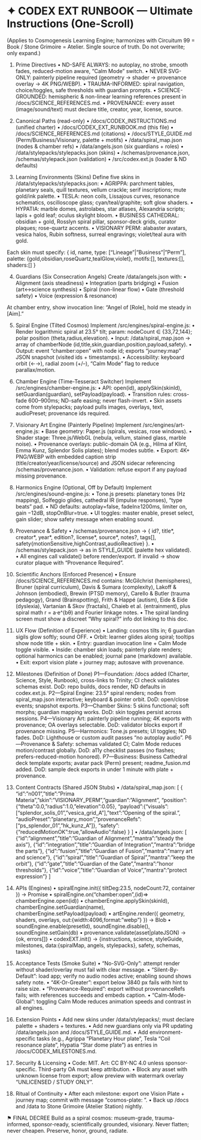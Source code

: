 # ✦ CODEX EXT RUNBOOK — Ultimate Instructions (One-Scroll)

(Applies to Cosmogenesis Learning Engine; harmonizes with Circuitum 99 = Book / Stone Grimoire = Atelier. Single source of truth. Do not overwrite; only expand.)

1) Prime Directives
• ND-SAFE ALWAYS: no autoplay, no strobe, smooth fades, reduced-motion aware, “Calm Mode” switch. 
• NEVER SVG-ONLY: painterly pipeline required (geometry → shader → provenance overlay → 4K PNG/WEBP). 
• TRAUMA-INFORMED: spiral navigation, choice/toggles, safe thresholds with guardian prompts.
• SCIENCE-GROUNDED: hemispheric & non-linear learning references present in /docs/SCIENCE_REFERENCES.md.
• PROVENANCE: every asset (image/sound/text) must declare title, creator, year, license, source.

2) Canonical Paths (read-only)
• /docs/CODEX_INSTRUCTIONS.md (unified charter) 
• /docs/CODEX_EXT_RUNBOOK.md (this file) 
• /docs/SCIENCE_REFERENCES.md (citations) 
• /docs/STYLE_GUIDE.md (Perm/Business/Visionary, palette + motifs)
• /data/spiral_map.json (nodes & chamber refs) 
• /data/angels.json (six guardians + roles) 
• /data/stylepacks/stylepacks.json (skins) 
• /schemas/provenance.json, /schemas/stylepack.json (validation)
• /src/codex.ext.js (loader & ND defaults)

3) Learning Environments (Skins)
Define five skins in /data/stylepacks/stylepacks.json:
• AGRIPPA: parchment tables, planetary seals, quill textures, vellum crackle; serif inscriptions; mute gold/ink palette.
• TESLA: neon coils, Lissajous curves, resonance schematics, oscilloscope glass; cyan/teal/graphite; soft glow shaders.
• HYPATIA: marble domes, astrolabes, star atlases, Alexandria scripts; lapis + gold leaf; oculus skylight bloom.
• BUSINESS CATHEDRAL: obsidian + gold, Rosslyn spiral pillar, sponsor-deck grids, curator plaques; rose-quartz accents.
• VISIONARY PERM: alabaster avatars, vesica halos, Rubin softness, surreal engravings; violet/teal aura with gold.

Each skin must specify:
{ id, name, type: [“Lineage”|”Business”|”Perm”], palette: {gold,obsidian,roseQuartz,tealGlow,violet}, motifs:[], textures:[], shaders:[] }

4) Guardians (Six Consecration Angels)
Create /data/angels.json with:
• Alignment (axis steadiness) 
• Integration (parts bridging) 
• Fusion (art↔science synthesis) 
• Spiral (non-linear flow) 
• Gate (threshold safety) 
• Voice (expression & resonance)

At chamber entry, show invocation line: “Angel of [Role], hold me steady in [Aim].”

5) Spiral Engine (Tilted Cosmos)
Implement /src/engines/spiral-engine.js:
• Render logarithmic spiral at 23.5° tilt; param: nodeCount ∈ {33,72,144}; polar position (theta,radius,elevation).
• Input: /data/spiral_map.json → array of chamberNode (id,title,skin,guardian,position,payload,safety).
• Output: event “chamber:open” with node id; exports “journey:map” JSON snapshot (visited ids + timestamps).
• Accessibility: keyboard orbit (←→), radial zoom (+/–), “Calm Mode” flag to reduce parallax/motion.

6) Chamber Engine (Time-Tesseract Switcher)
Implement /src/engines/chamber-engine.js:
• API: open(id), applySkin(skinId), setGuardian(guardian), setPayload(payload).
• Transition rules: cross-fade 600–900ms; ND-safe easing; never flash-invert.
• Skin assets come from stylepacks; payload pulls images, overlays, text, audioPreset; provenance ids required.

7) Visionary Art Engine (Painterly Pipeline)
Implement /src/engines/art-engine.js:
• Base geometry: Paper.js (spirals, vesicas, rose windows). 
• Shader stage: Three.js/WebGL (nebula, vellum, stained glass, marble noise).
• Provenance overlays: public-domain OA (e.g., Hilma af Klint, Emma Kunz, Splendor Solis plates); blend modes subtle.
• Export: 4K+ PNG/WEBP with embedded caption strip (title/creator/year/license/source) and JSON sidecar referencing /schemas/provenance.json.
• Validation: refuse export if any payload missing provenance.

8) Harmonics Engine (Optional, Off by Default)
Implement /src/engines/sound-engine.js:
• Tone.js presets: planetary tones (Hz mapping), Solfeggio glides, cathedral IR (impulse responses), “type beats” pad.
• ND defaults: autoplay=false, fadeIn≥1200ms, limiter on, gain −12dB, stopOnBlur=true.
• UI toggles: master enable, preset select, gain slider; show safety message when enabling sound.

9) Provenance & Safety
• /schemas/provenance.json → { id?, title*, creator*, year*, edition?, license*, source*, notes?, tags[], safety{motionSensitive,highContrast,audioReactive} }.
• /schemas/stylepack.json → as in STYLE_GUIDE (palette hex validated).
• All engines call validate() before render/export. If invalid → show curator plaque with “Provenance Required”.

10) Scientific Anchors (Enforced Presence)
• Ensure /docs/SCIENCE_REFERENCES.md contains: McGilchrist (hemispheres), Bruner (spiral curriculum), Davis & Sumara (complexity), Lakoff & Johnson (embodied), Brewin (PTSD memory), Carello & Butler (trauma pedagogy), Grand (Brainspotting), Frith & Happé (autism), Eide & Eide (dyslexia), Vartanian & Skov (fractals), Chaieb et al. (entrainment), plus spiral math r = a·e^(bθ) and Fourier linkage notes.
• The spiral landing screen must show a discreet “Why spiral?” info dot linking to this doc.

11) UX Flow (Definition of Experience)
• Landing: cosmos tilts in; 6 guardian sigils glow softly; sound OFF.
• Orbit: learner glides along spiral; tooltips show node title + skin.
• Entry: guardian invocation line + Calm Mode toggle visible.
• Inside: chamber skin loads; painterly plate renders; optional harmonics can be enabled; journal pane (markdown) available.
• Exit: export vision plate + journey map; autosave with provenance.

12) Milestones (Definition of Done)
P1—Foundation: /docs added (Charter, Science, Style, Runbook), cross-links to Trinity; CI check validates schemas exist. DoD: repo builds, docs render, ND defaults in codex.ext.js.
P2—Spiral Engine: 23.5° spiral renders; nodes from spiral_map.json interactive; keyboard & pointer orbit. DoD: open/close events; snapshot exports.
P3—Chamber Skins: 5 skins functional; soft morphs; guardian mapping works. DoD: skin toggles persist across sessions.
P4—Visionary Art: painterly pipeline running; 4K exports with provenance; OA overlays selectable. DoD: validator blocks export if provenance missing.
P5—Harmonics: Tone.js presets; UI toggles; ND fades. DoD: Lighthouse or custom audit passes “no autoplay audio”.
P6—Provenance & Safety: schemas validated CI; Calm Mode reduces motion/contrast globally. DoD: a11y checklist passes (no flashes; prefers-reduced-motion honored).
P7—Business: Business Cathedral deck template exports; avatar pack (Perm) present; readme_fusion.md added. DoD: sample deck exports in under 1 minute with plate + provenance.

13) Content Contracts (Shared JSON Stubs)
• /data/spiral_map.json:
[
  { “id”:”n001”,”title”:”Prima Materia”,”skin”:”VISIONARY_PERM”,”guardian”:”Alignment”,
    “position”:{“theta”:0.0,”radius”:1.0,”elevation”:0.05},
    “payload”:{“visuals”:[“splendor_solis_01”,”vesica_grid_A”],”text”:”Opening of the spiral.”,
               “audioPreset”:”planetary_moon”,”provenanceRefs”:[“ps_splendor_01”,”hk_kunz_A”]},
    “safety”:{“reducedMotionOK”:true,”allowAudio”:false}
  }
]
• /data/angels.json:
[
  {“id”:”alignment”,”title”:”Guardian of Alignment”,”mantra”:”steady the axis”},
  {“id”:”integration”,”title”:”Guardian of Integration”,”mantra”:”bridge the parts”},
  {“id”:”fusion”,”title”:”Guardian of Fusion”,”mantra”:”marry art and science”},
  {“id”:”spiral”,”title”:”Guardian of Spiral”,”mantra”:”keep the orbit”},
  {“id”:”gate”,”title”:”Guardian of the Gate”,”mantra”:”honor thresholds”},
  {“id”:”voice”,”title”:”Guardian of Voice”,”mantra”:”protect expression”}
]

14) APIs (Engines)
• spiralEngine.init({ tiltDeg:23.5, nodeCount:72, container }) → Promise
• spiralEngine.on(“chamber:open”,(id)=> chamberEngine.open(id))
• chamberEngine.applySkin(skinId), chamberEngine.setGuardian(name), chamberEngine.setPayload(payload)
• artEngine.render({ geometry, shaders, overlays, out:{width:4096,format:”webp”} }) → Blob
• soundEngine.enable(presetId), soundEngine.disable(), soundEngine.setGain(db)
• provenance.validate(asset|plateJSON) → {ok, errors[]}
• codexEXT.init() → {instructions, science, styleGuide, milestones, data:{spiralMap, angels, stylepacks}, safety, schemas, tasks}

15) Acceptance Tests (Smoke Suite)
• “No-SVG-Only”: attempt render without shader/overlay must fail with clear message.
• “Silent-By-Default”: load app; verify no audio nodes active; enabling sound shows safety note.
• “4K-Or-Greater”: export below 3840 px fails with hint to raise size.
• “Provenance-Required”: export without provenanceRefs fails; with references succeeds and embeds caption.
• “Calm-Mode-Global”: toggling Calm Mode reduces animation speeds and contrast in all engines.

16) Extension Points
• Add new skins under /data/stylepacks/; must declare palette + shaders + textures.
• Add new guardians only via PR updating /data/angels.json and /docs/STYLE_GUIDE.md.
• Add environment-specific tasks (e.g., Agrippa “Planetary Hour plate”, Tesla “Coil resonance plate”, Hypatia “Star dome plate”) as entries in /docs/CODEX_MILESTONES.md.

17) Security & Licensing
• Code: MIT. Art: CC BY-NC 4.0 unless sponsor-specific. Third-party OA must keep attribution.
• Block any asset with unknown license from export; allow preview with watermark overlay “UNLICENSED / STUDY ONLY”.

18) Ritual of Continuity
• After each milestone: export one Vision Plate + journey map; commit with message “cosmos-plate: <skin> <nodeId>”.
• Back up /docs and /data to Stone Grimoire (Atelier Station) nightly.

⚑ FINAL DECREE
Build as a spiral cosmos: museum-grade, trauma-informed, sponsor-ready, scientifically grounded, visionary. Never flatten; never cheapen. Preserve, honor, ground, radiate.